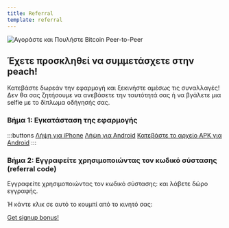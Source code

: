 ```yaml
---
title: Referral
template: referral
---
```

<!--[teaser]-->
![Αγοράστε και Πουλήστε Bitcoin Peer-to-Peer](/img/how-it-works/buy-and-sell-bitcoin-peer-to-peer.png)

## Έχετε προσκληθεί να συμμετάσχετε στην peach!

Κατεβάστε δωρεάν την εφαρμογή και ξεκινήστε αμέσως τις συναλλαγές! Δεν θα σας ζητήσουμε να ανεβάσετε την ταυτότητά σας ή να βγάλετε μια selfie με το δίπλωμα οδήγησής σας.

### Βήμα 1: Εγκατάσταση της εφαρμογής
:::buttons
[Λήψη για iPhone]($iosUrl$)
[Λήψη για Android]($androidUrl$)
[Κατεβάστε το αρχείο APK για Android](/el/apk/)
:::

### Βήμα 2: Εγγραφείτε χρησιμοποιώντας τον κωδικό σύστασης (referral code)

Εγγραφείτε χρησιμοποιώντας τον κωδικό σύστασης: <span id="referral-code"><span> και λάβετε δώρο εγγραφής.

Ή κάντε κλικ σε αυτό το κουμπί από το κινητό σας:

<div class="buttons">
  <p>
    <a id="referral-code-button" href="https://peachbitcoin.page.link/?link=https%3A%2F%2Fpeachbitcoin.com%2Freferral%3Fcode%3DREFERRAL">Get signup bonus!</a>
  </p>
</div>

<script>
  function getParameterByName(name, url) {
      if (!url) url = window.location.href
      name = name.replace(/[[\]]/g, '\\$&')
      var regex = new RegExp('[?&]' + name + '(=([^&#]*)|&|#|$)'),
          results = regex.exec(url)
      if (!results) return null
      if (!results[2]) return ''
      return decodeURIComponent(results[2].replace(/\+/g, ' '))
    }

    var code = getParameterByName('code')

    if (!code) {
      window.location.href = window.location.origin
    } else {
      var $refCode = document.getElementById('referral-code')
      var $button = document.getElementById('referral-code-button')
      $refCode.innerText = code.toUpperCase()
      $button.href = $button.href.replace('REFERRAL', code.toUpperCase())
    }
</script>
